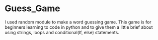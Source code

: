 # Guess_Game
I used random module to make a word guessing game. This game is for beginners learning to code in python and to give them a little brief about using strings, loops and conditional(If, else) statements.

